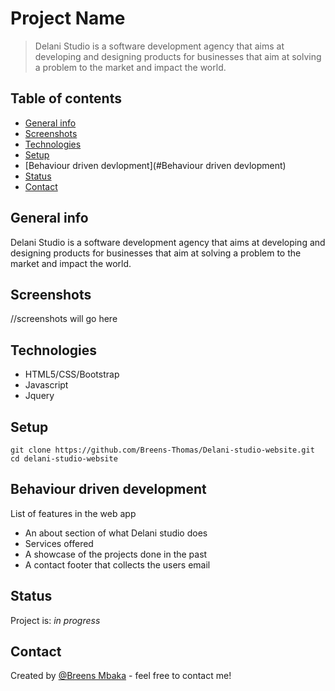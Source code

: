 # Project Name
> Delani Studio is a software development agency that aims at developing and designing products for businesses that aim at solving a problem to the market and impact the world.

## Table of contents
* [General info](#general-info)
* [Screenshots](#screenshots)
* [Technologies](#technologies)
* [Setup](#setup)
* [Behaviour driven devlopment](#Behaviour driven devlopment)
* [Status](#status)
* [Contact](#contact)

## General info
Delani Studio is a software development agency that aims at developing and designing products for businesses that aim at solving a problem to the market and impact the world.

## Screenshots
//screenshots will go here

## Technologies
* HTML5/CSS/Bootstrap
* Javascript
* Jquery

## Setup
````
git clone https://github.com/Breens-Thomas/Delani-studio-website.git
cd delani-studio-website

````

## Behaviour driven development
List of features in the web app
* An about section of what Delani studio does
* Services offered
* A showcase of the projects done in the past
* A contact footer that collects the users email

## Status
Project is: _in progress_

## Contact
Created by [@Breens Mbaka](https://www.linkedin.com/in/breens-mbaka-b447781b9/) - feel free to contact me!